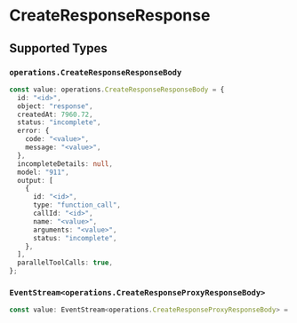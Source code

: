 # CreateResponseResponse


## Supported Types

### `operations.CreateResponseResponseBody`

```typescript
const value: operations.CreateResponseResponseBody = {
  id: "<id>",
  object: "response",
  createdAt: 7960.72,
  status: "incomplete",
  error: {
    code: "<value>",
    message: "<value>",
  },
  incompleteDetails: null,
  model: "911",
  output: [
    {
      id: "<id>",
      type: "function_call",
      callId: "<id>",
      name: "<value>",
      arguments: "<value>",
      status: "incomplete",
    },
  ],
  parallelToolCalls: true,
};
```

### `EventStream<operations.CreateResponseProxyResponseBody>`

```typescript
const value: EventStream<operations.CreateResponseProxyResponseBody> = ;
```

